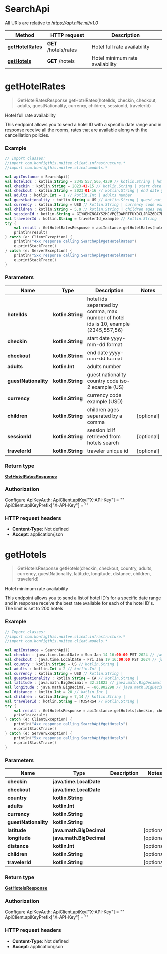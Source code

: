 # SearchApi

All URIs are relative to *https://api.nlite.ml/v1.0*

Method | HTTP request | Description
------------- | ------------- | -------------
[**getHotelRates**](SearchApi.md#getHotelRates) | **GET** /hotels/rates | Hotel full rate availability
[**getHotels**](SearchApi.md#getHotels) | **GET** /hotels | Hotel minimum rate availability


<a name="getHotelRates"></a>
# **getHotelRates**
> GetHotelRatesResponse getHotelRates(hotelIds, checkin, checkout, adults, guestNationality, currency, children, sessionId, travelerId)

Hotel full rate availability

This endpoint allows you to send a hotel ID with a specific date range and in response receive all the rooms, rates that are available along with the cancelllation policies.

### Example
```kotlin
// Import classes:
//import com.konfigthis.nuitee.client.infrastructure.*
//import com.konfigthis.nuitee.client.models.*

val apiInstance = SearchApi()
val hotelIds : kotlin.String = 2345,557,565,4239 // kotlin.String | hotel ids separated by comma, max number of hotel ids is 10, example (2345,557,56)
val checkin : kotlin.String = 2023-01-15 // kotlin.String | start date yyyy-mm-dd format
val checkout : kotlin.String = 2023-01-16 // kotlin.String | end date yyyy-mm-dd format
val adults : kotlin.Int = 1 // kotlin.Int | adults number
val guestNationality : kotlin.String = US // kotlin.String | guest nationality country code iso-2 example (US)
val currency : kotlin.String = USD // kotlin.String | currency code example (USD)
val children : kotlin.String = 5,9 // kotlin.String | children ages separated by a comma
val sessionId : kotlin.String = GIYDEMZNGAYS2MJVPQZDAMRTFUYDCLJRGZ6DC7D4JVAXY7DZM5MDMQKKJJAXKZY // kotlin.String | session id if retrieved from hotels search
val travelerId : kotlin.String = travelerId_example // kotlin.String | traveler unique id
try {
    val result : GetHotelRatesResponse = apiInstance.getHotelRates(hotelIds, checkin, checkout, adults, guestNationality, currency, children, sessionId, travelerId)
    println(result)
} catch (e: ClientException) {
    println("4xx response calling SearchApi#getHotelRates")
    e.printStackTrace()
} catch (e: ServerException) {
    println("5xx response calling SearchApi#getHotelRates")
    e.printStackTrace()
}
```

### Parameters

Name | Type | Description  | Notes
------------- | ------------- | ------------- | -------------
 **hotelIds** | **kotlin.String**| hotel ids separated by comma, max number of hotel ids is 10, example (2345,557,56) |
 **checkin** | **kotlin.String**| start date yyyy-mm-dd format |
 **checkout** | **kotlin.String**| end date yyyy-mm-dd format |
 **adults** | **kotlin.Int**| adults number |
 **guestNationality** | **kotlin.String**| guest nationality country code iso-2 example (US) |
 **currency** | **kotlin.String**| currency code example (USD) |
 **children** | **kotlin.String**| children ages separated by a comma | [optional]
 **sessionId** | **kotlin.String**| session id if retrieved from hotels search | [optional]
 **travelerId** | **kotlin.String**| traveler unique id | [optional]

### Return type

[**GetHotelRatesResponse**](GetHotelRatesResponse.md)

### Authorization


Configure ApiKeyAuth:
    ApiClient.apiKey["X-API-Key"] = ""
    ApiClient.apiKeyPrefix["X-API-Key"] = ""

### HTTP request headers

 - **Content-Type**: Not defined
 - **Accept**: application/json

<a name="getHotels"></a>
# **getHotels**
> GetHotelsResponse getHotels(checkin, checkout, country, adults, currency, guestNationality, latitude, longitude, distance, children, travelerId)

Hotel minimum rate availability

This endpoint allows you to send a list of hotel ID&#39;s for a specific date range and in response receive the best rate available for each of the hotel ID&#39;s. The limit is set to 200 hotels

### Example
```kotlin
// Import classes:
//import com.konfigthis.nuitee.client.infrastructure.*
//import com.konfigthis.nuitee.client.models.*

val apiInstance = SearchApi()
val checkin : java.time.LocalDate = Sun Jan 14 16:00:00 PST 2024 // java.time.LocalDate | 
val checkout : java.time.LocalDate = Fri Jan 19 16:00:00 PST 2024 // java.time.LocalDate | 
val country : kotlin.String = US // kotlin.String | 
val adults : kotlin.Int = 2 // kotlin.Int | 
val currency : kotlin.String = USD // kotlin.String | 
val guestNationality : kotlin.String = CA // kotlin.String | 
val latitude : java.math.BigDecimal = 32.31823 // java.math.BigDecimal | 
val longitude : java.math.BigDecimal = -86.902298 // java.math.BigDecimal | 
val distance : kotlin.Int = 20 // kotlin.Int | 
val children : kotlin.String = 7,14 // kotlin.String | 
val travelerId : kotlin.String = TMX54RS4 // kotlin.String | 
try {
    val result : GetHotelsResponse = apiInstance.getHotels(checkin, checkout, country, adults, currency, guestNationality, latitude, longitude, distance, children, travelerId)
    println(result)
} catch (e: ClientException) {
    println("4xx response calling SearchApi#getHotels")
    e.printStackTrace()
} catch (e: ServerException) {
    println("5xx response calling SearchApi#getHotels")
    e.printStackTrace()
}
```

### Parameters

Name | Type | Description  | Notes
------------- | ------------- | ------------- | -------------
 **checkin** | **java.time.LocalDate**|  |
 **checkout** | **java.time.LocalDate**|  |
 **country** | **kotlin.String**|  |
 **adults** | **kotlin.Int**|  |
 **currency** | **kotlin.String**|  |
 **guestNationality** | **kotlin.String**|  |
 **latitude** | **java.math.BigDecimal**|  | [optional]
 **longitude** | **java.math.BigDecimal**|  | [optional]
 **distance** | **kotlin.Int**|  | [optional]
 **children** | **kotlin.String**|  | [optional]
 **travelerId** | **kotlin.String**|  | [optional]

### Return type

[**GetHotelsResponse**](GetHotelsResponse.md)

### Authorization


Configure ApiKeyAuth:
    ApiClient.apiKey["X-API-Key"] = ""
    ApiClient.apiKeyPrefix["X-API-Key"] = ""

### HTTP request headers

 - **Content-Type**: Not defined
 - **Accept**: application/json

